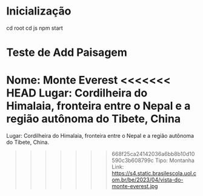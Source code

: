 # Inicialização
cd root
cd js
npm start

# Teste de Add Paisagem
Nome: Monte Everest
<<<<<<< HEAD
Lugar: Cordilheira do Himalaia, fronteira entre o Nepal e a região autônoma do Tibete, China
=======
Lugar: Cordilheira do Himalaia, fronteira entre o Nepal e a região autônoma do Tibete, China.
>>>>>>> 668f25ca24142036a6bb8b10d10590c3b608799c
Tipo: Montanha
Link: https://s4.static.brasilescola.uol.com.br/be/2023/04/vista-do-monte-everest.jpg
